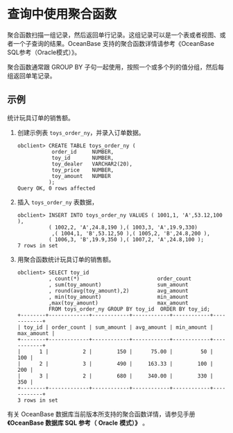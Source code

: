查询中使用聚合函数 
==============================

聚合函数扫描一组记录，然后返回单行记录。这组记录可以是一个表或者视图、或者一个子查询的结果。OceanBase 支持的聚合函数详情请参考《OceanBase SQL参考（Oracle模式）》。

聚合函数通常跟 GROUP BY 子句一起使用，按照一个或多个列的值分组，然后每组返回单笔记录。

示例 
-----------------------

统计玩具订单的销售额。

1. 创建示例表 `toys_order_ny`，并录入订单数据。

   ```unknow
   obclient> CREATE TABLE toys_order_ny (
              order_id     NUMBER,
              toy_id       NUMBER,
              toy_dealer   VARCHAR2(20),
              toy_price    NUMBER,
              toy_amount   NUMBER
             );
   Query OK, 0 rows affected
   ```

   

2. 插入 `toys_order_ny` 表数据，

   ```unknow
   obclient> INSERT INTO toys_order_ny VALUES ( 1001,1, 'A',53.12,100 ),
             ( 1002,2, 'A',24.8,190 ),( 1003,3, 'A',19.9,330)
              ,( 1004,1, 'B',53.12,50 ),( 1005,2, 'B',24.8,200 ),
             ( 1006,3, 'B',19.9,350 ),( 1007,2, 'A',24.8,100 );
   7 rows in set
   ```

   

3. 用聚合函数统计玩具订单的销售额。

   ```unknow
   obclient> SELECT toy_id
             , count(*)                         order_count
             , sum(toy_amount)                  sum_amount
             , round(avg(toy_amount),2)         avg_amount
             , min(toy_amount)                  min_amount
             ,max(toy_amount)                   max_amount
             FROM toys_order_ny GROUP BY toy_id  ORDER BY toy_id;
   +--------+-------------+------------+------------+------------+------------+
   | toy_id | order_count | sum_amount | avg_amount | min_amount | max_amount |
   +--------+-------------+------------+------------+------------+------------+
   |      1 |           2 |        150 |      75.00 |         50 |        100 |
   |      2 |           3 |        490 |     163.33 |        100 |        200 |
   |      3 |           2 |        680 |     340.00 |        330 |        350 |
   +--------+-------------+------------+------------+------------+------------+
   3 rows in set
   ```

   




有关 OceanBase 数据库当前版本所支持的聚合函数详情，请参见手册 **《OceanBase 数据库 SQL 参考（** **Oracle** **模式）》** 。

